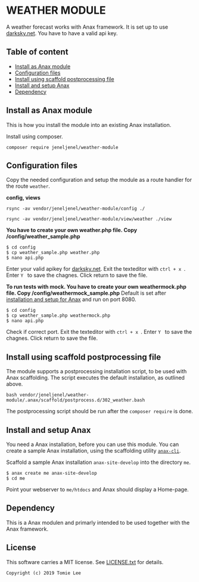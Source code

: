 WEATHER MODULE
==================================

A weather forecast works with Anax framework.
It is set up to use [darksky.net](https://darksky.net/). You have to have a valid api key.


Table of content
------------------------------------

* [Install as Anax module](#Install-as-Anax-module)
* [Configuration files](#Configuration-files)
* [Install using scaffold postprocessing file](#Install-using-scaffold-postprocessing-file)
* [Install and setup Anax](#Install-and-setup-Anax)
* [Dependency](#Dependency)




Install as Anax module
------------------------------------

This is how you install the module into an existing Anax installation.

Install using composer.

```
composer require jeneljenel/weather-module
```

Configuration files
-----------------------------------
Copy the needed configuration and setup the module as a route handler for the route `weather`.

**config, views**

```
rsync -av vendor/jeneljenel/weather-module/config ./
```
```
rsync -av vendor/jeneljenel/weather-module/view/weather ./view
```

**You have to create your own weather.php file. Copy /config/weather_sample.php**
```
$ cd config
$ cp weather_sample.php weather.php
$ nano api.php
```
Enter your valid apikey for [darksky.net](https://darksky.net/dev). 
Exit the texteditor with `ctrl + x `.
Enter  `Y ` to save the chagnes.
Click return to save the file.

**To run tests with mock. You have to create your own weathermock.php file. Copy /config/weathermock_sample.php**
Default is set after [installation and setup for Anax](#Install-and-setup-Anax) and run on port 8080. 
```
$ cd config
$ cp weather_sample.php weathermock.php
$ nano api.php
```
Check if correct port.
Exit the texteditor with `ctrl + x `.
Enter  `Y ` to save the chagnes.
Click return to save the file.

Install using scaffold postprocessing file
------------------------------------

The module supports a postprocessing installation script, to be used with Anax scaffolding. The script executes the default installation, as outlined above.

```text
bash vendor/jeneljenel/weather-module/.anax/scaffold/postprocess.d/302_weather.bash
```

The postprocessing script should be run after the `composer require` is done.



Install and setup Anax 
------------------------------------

You need a Anax installation, before you can use this module. You can create a sample Anax installation, using the scaffolding utility [`anax-cli`](https://github.com/canax/anax-cli).

Scaffold a sample Anax installation `anax-site-develop` into the directory `me`.

```
$ anax create me anax-site-develop
$ cd me
```

Point your webserver to `me/htdocs` and Anax should display a Home-page.



Dependency
------------------

This is a Anax modulen and primarly intended to be used together with the Anax framework.


License
------------------

This software carries a MIT license. See [LICENSE.txt](LICENSE.txt) for details.



```
Copyright (c) 2019 Tomie Lee
```